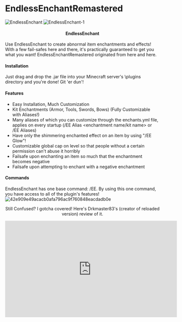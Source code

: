 # EndlessEnchantRemastered
![EndlessEnchant](https://user-images.githubusercontent.com/66115754/215254228-d2ae2373-95b3-4e04-8688-fad7a6c97c17.jpg)
![EndlessEnchant-1](https://user-images.githubusercontent.com/66115754/215254240-559d086a-2d4b-4e00-9fd3-b69c4d3611c6.jpg)
#### <p align="center">EndlessEnchant</p>
Use EndlessEnchant to create abnormal item enchantments and effects! With a few fail-safes here and there, it's practically guaranteed to get you what you want! EndlessEnchantRemastered originated from here and here.
#### Installation
Just drag and drop the .jar file into your Minecraft server's \plugins directory and you're done! Git 'er dun'!
#### Features
- Easy Installation, Much Customization
- Kit Enchantments (Armor, Tools, Swords, Bows) (Fully Customizable with Aliases!)
- Many aliases of which you can customize through the enchants.yml file, applies on every startup (/EE Alias <enchantment name/kit name> or /EE Aliases)
- Have only the shimmering enchanted effect on an item by using "/EE Glow"!
- Customizable global cap on level so that people without a certain permission can't abuse it horribly
- Failsafe upon enchanting an item so much that the enchantment becomes negative
- Failsafe upon attempting to enchant with a negative enchantment
#### Commands
EndlessEnchant has one base command: /EE. By using this one command, you have access to all of the plugin's features!
![42e909e49acacb0afa796ac9f760848eacdadb0e](https://user-images.githubusercontent.com/66115754/215254568-3a7e6441-a078-4183-9fef-dfa592c1cd57.png)

<p align="center">
Still Confused? I gotcha covered! Here's Drkmaster83's (creator of reloaded version) review of it.
</p>
<iframe width="560" height="315" src="https://www.youtube.com/embed/cZLniyi59aY" title="YouTube video player" frameborder="0" allow="accelerometer; autoplay; clipboard-write; encrypted-media; gyroscope; picture-in-picture; web-share" allowfullscreen></iframe>
